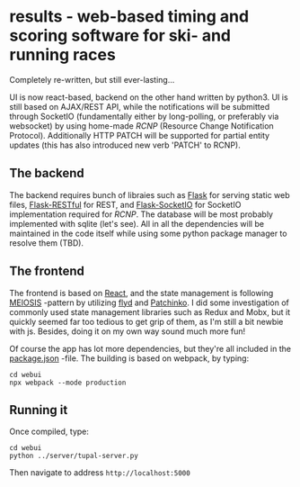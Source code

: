 # results - web-based timing and scoring software for ski- and running races

Completely re-written, but still ever-lasting...

UI is now react-based, backend on the other hand written by python3. UI is still based on AJAX/REST API, while the notifications will be submitted through SocketIO (fundamentally either by long-polling, or preferably via websocket) by using home-made *RCNP* (Resource Change Notification Protocol). Additionally HTTP PATCH will be supported for partial entity updates (this has also introduced new verb 'PATCH' to RCNP).

## The backend

The backend requires bunch of libraies such as [Flask](http://flask.pocoo.org/) for serving static web files, [Flask-RESTful](https://flask-restful.readthedocs.io/) for REST, and [Flask-SocketIO](https://flask-socketio.readthedocs.io/) for SocketIO implementation required for *RCNP*. The database will be most probably implemented with sqlite (let's see). All in all the dependencies will be maintained in the code itself while using some python package manager to resolve them (TBD).

## The frontend

The frontend is based on [React](https://reactjs.org/), and the state management is following [MEIOSIS](https://meiosis.js.org) -pattern by utilizing [flyd](https://github.com/paldepind/flyd) and [Patchinko](https://github.com/barneycarroll/patchinko). I did some investigation of commonly used state management libraries such as Redux and Mobx, but it quickly seemed far too tedious to get grip of them, as I'm still a bit newbie with js. Besides, doing it on my own way sound much more fun! 

Of course the app has lot more dependencies, but they're all included in the [package.json](webui/webpack.json) -file. The building is based on webpack, by typing:


```
cd webui
npx webpack --mode production
```

## Running it

Once compiled, type:


```
cd webui
python ../server/tupal-server.py
```

Then navigate to address `http://localhost:5000`


